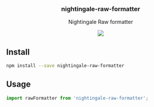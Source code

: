 <h3 align="center">
  nightingale-raw-formatter
</h3>

<p align="center">
  Nightingale Raw formatter
</p>

<p align="center">
  <a href="https://npmjs.org/package/nightingale-raw-formatter"><img src="https://img.shields.io/npm/v/nightingale-raw-formatter.svg?style=flat-square"></a>
</p>

## Install

```sh
npm install --save nightingale-raw-formatter
```

## Usage

```js
import rawFormatter from 'nightingale-raw-formatter';
```
